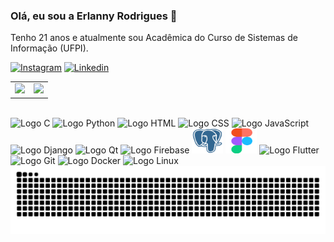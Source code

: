 ### Olá, eu sou a Erlanny Rodrigues 👋

Tenho 21 anos e atualmente sou Acadêmica do Curso de Sistemas de Informação (UFPI).

[![Instagram](https://img.shields.io/badge/Instagram-E4405F?style=for-the-badge&logo=instagram&logoColor=white)](https://www.instagram.com/lannyily)
[![Linkedin](https://img.shields.io/badge/LinkedIn-0077B5?style=for-the-badge&logo=linkedin&logoColor=white)](https://www.linkedin.com/in/erlanny-rodrigues-51387727a/)

<table>
  <tr>
    <td align="center" width="50%">
      <img src="https://github-readme-stats.vercel.app/api?username=lannyily&show_icons=true&theme=radical" />
    </td>
    <td align="center" width="50%">
      <img src="https://github-readme-stats.vercel.app/api/top-langs/?username=lannyily&layout=compact&theme=radical&show_icons=true" />
  </tr>
</table>

<div style="display:inline_blake"><br/>
   <img src="https://img.icons8.com/color/600/c-programming.png" alt="Logo C" style="width: 40px; height: 40px;">
   <img src="https://cdn.jsdelivr.net/gh/devicons/devicon/icons/python/python-original.svg" alt="Logo Python" style="width: 50px; height: 40px;">
   <img src="https://cdn.jsdelivr.net/gh/devicons/devicon/icons/html5/html5-original.svg" alt="Logo HTML" style="width: 50px; height: 40px;">
   <img src="https://cdn.jsdelivr.net/gh/devicons/devicon/icons/css3/css3-original.svg"  alt="Logo CSS" style="width: 50px; height: 40px;">
   <img src="https://cdn.jsdelivr.net/gh/devicons/devicon@latest/icons/javascript/javascript-original.svg"  alt="Logo JavaScript" style="width: 50px; height: 40px;"/>
   <img src="https://cdn.jsdelivr.net/gh/devicons/devicon@latest/icons/django/django-plain.svg"  alt="Logo Django" style="width: 50px; height: 40px;">
   <img src="https://cdn.jsdelivr.net/gh/devicons/devicon@latest/icons/qt/qt-original.svg" alt="Logo Qt" style="width: 50px; height: 40px;"/>
   <img src="https://cdn.jsdelivr.net/gh/devicons/devicon@latest/icons/firebase/firebase-original.svg" alt="Logo Firebase" style="width: 50px; height: 40px;"/>
   <img src="https://raw.githubusercontent.com/devicons/devicon/refs/heads/master/icons/postgresql/postgresql-plain.svg" alt="Logo PostgreSQL" style="width: 50px; height: 40px;"/>
   <img src="https://raw.githubusercontent.com/devicons/devicon/refs/heads/master/icons/figma/figma-original.svg" alt="Logo Figma" style="width: 50px; height: 40px;"/>
   <img src="https://img.icons8.com/color/512/flutter.png"  alt="Logo Flutter" style="width: 50px; height: 40px;">
   <img src="https://cdn.jsdelivr.net/gh/devicons/devicon@latest/icons/git/git-original.svg" alt="Logo Git" style="width: 50px; height: 40px;"/>
   <img src="https://cdn.jsdelivr.net/gh/devicons/devicon@latest/icons/docker/docker-original.svg" alt="Logo Docker" style="width: 50px; height: 40px;"/>
   <img src="https://cdn.jsdelivr.net/gh/devicons/devicon@latest/icons/linux/linux-original.svg" alt="Logo Linux" style="width: 50px; height: 40px;"/>
    

  
<picture align="center">
  <source media="(prefers-color-scheme: dark)" srcset="https://raw.githubusercontent.com/lannyily/lannyily/output/github-contribution-grid-snake-dark.svg">
  <source media="(prefers-color-scheme: light)" srcset="https://raw.githubusercontent.com/lannyily/lannyily/output/github-contribution-grid-snake-dark.svg">
  <img align="center" alt="github contribution grid snake animation" src="https://raw.githubusercontent.com/lannyily/lannyily/output/github-contribution-grid-snake.svg">
</picture>
          
